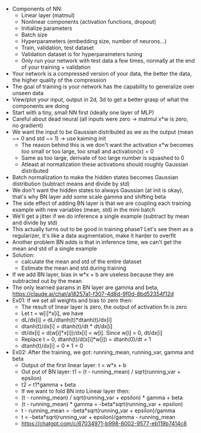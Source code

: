 - Components of NN:
  - Linear layer (matmul)
  - Nonlinear components (activation functions, dropout)
  - Initialize parameters
  - Batch size
  - Hyperparameters (embedding size, number of neurons...)
  - Train, validation, test dataset
  - Validation dataset is for hyperparameters tuning
  - Only run your network with test data a few times, normally at the end of your training + validation
- Your network is a compressed version of your data, the better the data, the higher quality of the compression
- The goal of training is your network has the capability to generalize over unseen data
- View/plot your input, output in 2d, 3d to get a better grasp of what the components are doing
- Start with a tiny, small NN first (ideally one layer of MLP)
- Careful about dead neural (all inputs were zero -> matmul x*w is zero, no gradient)
- We want the input to be Gaussian distributed as we as the output (mean ~= 0 and std ~= 1) -> use kaiming init
  - The reason behind this is we don't want the activation x*w becomes too small or too large, too small and activation(x) = 0
  - Same as too large, derivate of too large number is squashed to 0
  - Atleast at normalization these activations should roughly Gaussian distributed
- Batch normalization to make the hidden states becomes Gaussian distribution (subtract means and divide by std)
- We don't want the hidden states to always Gaussian (at init is okay), that's why BN layer add some scale gamma and shifting beta
- The side effect of adding BN layer is that we are coupling each training example with new variables (mean, std) in the mini batch
- We'll get a jitter if we do inference a single example (subtract by mean and divide by std)
- This actually turns out to be good in training phase? Let's see them as a regularizer, it's like a data augmentation, make it harder to overfit
- Another problem BN adds is that in inference time, we can't get the mean and std of a single example
- Solution: 
  - calculate the mean and std of the entire dataset
  - Estimate the mean and std during training
- If we add BN layer, bias in w*x + b are useless because they are subtracted out by the mean
- The only learned params in BN layer are gamma and beta, https://claude.ai/chat/a18257a1-f307-4d8d-9f0d-8bd52354f12d
- Ex01: If we set all weights and bias to zero then:
  - The result of linear layer is zero, the output of activation fn is zero
  - Let t = w[i]*x[i], we have
  - dL/dx[i] = dL/dtanh(t)*dtanh(t)/dx[i]
  - dtanh(t)/dx[i] = dtanh(t)/dt * dt/dx[i]
  - dt/dx[i] = d(w[i]*x[i])/dx[i] = w[i]. Since w[i] = 0, dt/dx[i]
  - Replace t = 0, dtanh(t)/d(x[i]*w[i]) = dtanh(0)/dt = 1
  - dtanh(t)/dx[i] = 0 * 1 = 0
- Ex02: After the training, we got: running_mean, running_var, gamma and beta
  - Output of the first linear layer: t = w*x + b
  - Out put of BN layer: t1 = (t - running_mean) / sqrt(running_var + epsilon)
  - t2 = t1*gamma + beta
  - If we want to fold BN into Linear layer then:
  - (t - running_mean) / sqrt(running_var + epsilon) * gamma + beta
  - (t - running_mean) * gamma = -beta*sqrt(running_var + epsilon)
  - t - running_mean = -beta*sqrt(running_var + epsilon)/gamma
  - t = -beta*sqrt(running_var + epsilon)/gamma - running_mean
  - https://chatgpt.com/c/67034971-b998-8002-9577-eb119b7414c8